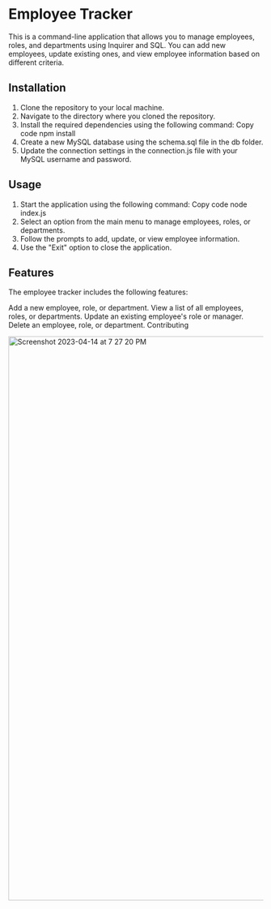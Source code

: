 # Employee Tracker

This is a command-line application that allows you to manage employees, roles, and departments using Inquirer and SQL. You can add new employees, update existing ones, and view employee information based on different criteria.

## Installation

1. Clone the repository to your local machine.
2. Navigate to the directory where you cloned the repository.
3. Install the required dependencies using the following command:
   Copy code
   npm install
4. Create a new MySQL database using the schema.sql file in the db folder.
5. Update the connection settings in the connection.js file with your MySQL username and password.

## Usage

1. Start the application using the following command:
   Copy code
   node index.js
2. Select an option from the main menu to manage employees, roles, or departments.
3. Follow the prompts to add, update, or view employee information.
4. Use the "Exit" option to close the application.

## Features

The employee tracker includes the following features:

Add a new employee, role, or department.
View a list of all employees, roles, or departments.
Update an existing employee's role or manager.
Delete an employee, role, or department.
Contributing


<img width="1113" alt="Screenshot 2023-04-14 at 7 27 20 PM" src="https://user-images.githubusercontent.com/108595129/232178782-825710ec-7824-4435-a8b8-f2e276292f65.png">
